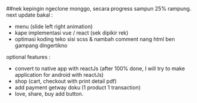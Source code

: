 ##nek kepingin ngeclone monggo, secara progress sampun 25% rampung.
next update bakal :
- menu (slide left right animation)
- kape implementasi vue / react (sek dipikir rek)
- optimasi koding teko sisi scss & nambah comment nang html ben gampang dingertikno


optional features :
- convert to native app with reactJs (after 100% done, I will try to make application for android with reactJs)
- shop (cart, checkout with print detail pdf)
- add payment getway doku (1 product 1 transaction)
- love, share, buy add button.

